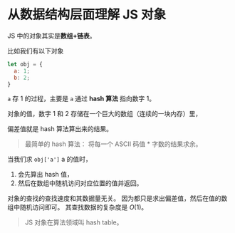 # 从数据结构层面理解 JS 对象

JS 中的对象其实是**数组+链表**。

比如我们有以下对象

```js
let obj = {
  a: 1;
  b: 2;
}
```

`a` 存 1 的过程，主要是 `a` 通过 **hash 算法** 指向数字 1。

对象的值，数字 1 和 2 存储在一个巨大的数组（连续的一块内存）里，

偏差值就是 hash 算法算出来的结果。

> 最简单的 hash 算法：
> 将每一个 ASCII 码值 * 字数的结果求余。

当我们求 `obj['a']` a 的值时，

1. 会先算出 hash 值，
2. 然后在数组中随机访问对应位置的值并返回。

对象的查找的查找速度和其数据量无关。
因为都只是求出偏差值，然后在值的数组中随机访问即可。
其查找数据的复杂度是 $O(1)$。

> JS 对象在算法领域叫 hash table。